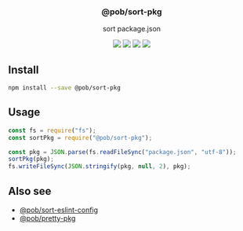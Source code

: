 <h3 align="center">
  @pob/sort-pkg
</h3>

<p align="center">
  sort package.json
</p>

<p align="center">
  <a href="https://npmjs.org/package/@pob/sort-pkg"><img src="https://img.shields.io/npm/v/@pob/sort-pkg.svg?style=flat-square"></a>
  <a href="https://npmjs.org/package/@pob/sort-pkg"><img src="https://img.shields.io/npm/dw/@pob/sort-pkg.svg?style=flat-square"></a>
  <a href="https://npmjs.org/package/@pob/sort-pkg"><img src="https://img.shields.io/node/v/@pob/sort-pkg.svg?style=flat-square"></a>
  <a href="https://npmjs.org/package/@pob/sort-pkg"><img src="https://img.shields.io/npm/types/@pob/sort-pkg.svg?style=flat-square"></a>
</p>

## Install

```bash
npm install --save @pob/sort-pkg
```

## Usage

```js
const fs = require("fs");
const sortPkg = require("@pob/sort-pkg");

const pkg = JSON.parse(fs.readFileSync("package.json", "utf-8"));
sortPkg(pkg);
fs.writeFileSync(JSON.stringify(pkg, null, 2), pkg);
```

## Also see

- [@pob/sort-eslint-config](https://npmjs.org/package/@pob/sort-eslint-config)
- [@pob/pretty-pkg](https://npmjs.org/package/@pob/pretty-pkg)
